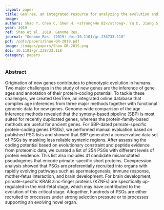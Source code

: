 ```yaml
---
layout: paper
title: GenTree, an integrated resource for analyzing the evolution and function of primate-specific coding genes.
image: 
authors: Shao Y, Chen C, Shen H, <strong>He BZ</strong>, Yu D, Jiang S, Zhao S, Gao Z, Zhu Z, Chen X, Fu Y, Chen H, Gao G, Long M, Zhang YE <sup><i class="small fa fa-envelope"></i></sup>.
year: 2019
ref: Shao et al. 2019, Genome Res.
journal: "Genome Res. (2019) doi:10.1101/gr.238733.118"
pdf: /pdfs/papers/Shao-GR-2019.pdf
image: /images/papers/Shao-GR-2019.png
doi: 10.1101/gr.238733.118
category: papers
---
```


### Abstract ###

Origination of new genes contributes to phenotypic evolution in humans. Two major challenges in the study of new genes are the inference of gene ages and annotation of their protein-coding potential. To tackle these challenges, we created GenTree, an integrated online database that compiles age inferences from three major methods together with functional genomic data for new genes. Genome-wide comparison of the age inference methods revealed that the synteny-based pipeline (SBP) is most suited for recently duplicated genes, whereas the protein-family-based methods are useful for ancient genes. For SBP-dated primate-specific protein-coding genes (PSGs), we performed manual evaluation based on published PSG lists and showed that SBP generated a conservative data set of PSGs by masking less reliable syntenic regions. After assessing the coding potential based on evolutionary constraint and peptide evidence from proteomic data, we curated a list of 254 PSGs with different levels of protein evidence. This list also includes 41 candidate misannotated pseudogenes that encode primate-specific short proteins. Coexpression analysis showed that PSGs are preferentially recruited into organs with rapidly evolving pathways such as spermatogenesis, immune response, mother-fetus interaction, and brain development. For brain development, primate-specific KRAB zinc-finger proteins (KZNFs) are specifically up-regulated in the mid-fetal stage, which may have contributed to the evolution of this critical stage. Altogether, hundreds of PSGs are either recruited to processes under strong selection pressure or to processes supporting an evolving novel organ.
